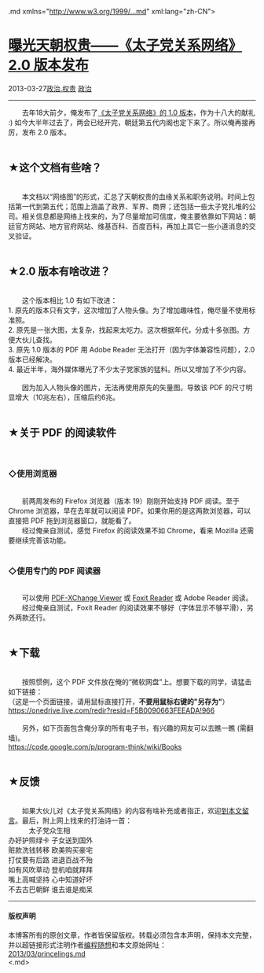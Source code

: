 <!DOCTYPE.md>
.md xmlns="http://www.w3.org/1999/...md" xml:lang="zh-CN">
<head>
<meta http-equiv="Content-Type" content="text.md; charset=utf-8" />
<meta name="generator" content="Python script by program.think@gmail.com" />
<meta name="provider" content="program-think.blogspot.com" />
<link type="text/css" rel="stylesheet" href="../../css/program-think.css" />
<title>曝光天朝权贵——《太子党关系网络》2.0 版本发布 - 编程随想的博客</title>
</head>
<body>
<div id="main" style="width:100%;">
<h1><a href="../../index.md" title="回到首页">曝光天朝权贵——《太子党关系网络》2.0 版本发布</a></h1>
<div class="post-info"><span class="date-header">2013-03-27</span><a href="../../tags/E694BFE6B2BB.E69D83E8B4B5.md" class="tag">政治.权贵</a> <a href="../../tags/E694BFE6B2BB.md" class="tag">政治</a> </div>
<hr>
<div class="post">
&#12288;&#12288;去年18大前夕，俺发布了<a href="../../2012/11/princelings.md">《太子党关系网络》的 1.0 版本</a>，作为十八大的献礼 :) 如今大半年过去了，两会已经开完，朝廷第五代内阁也定下来了。所以俺再接再厉，发布 2.0 版本。<a name='more'></a><!--program-think--><br /><br /><h2>★这个文档有些啥？</h2><br />&#12288;&#12288;本文档以“网络图”的形式，汇总了天朝权贵的血缘关系和职务说明。时间上包括第一代到第五代；范围上涵盖了政界、军界、商界；还包括一些太子党扎堆的公司。相关信息都是网络上找来的，为了尽量增加可信度，俺主要依靠如下网站：朝廷官方网站、地方官府网站、维基百科、百度百科，再加上其它一些小道消息的交叉验证。<br /><br /><h2>★2.0 版本有啥改进？</h2><br />&#12288;&#12288;这个版本相比 1.0 有如下改进：<br />1. 原先的版本只有文字，这次增加了人物头像。为了增加趣味性，俺尽量不使用标准照。<br />2. 原先是一张大图，太复杂，找起来太吃力。这次根据年代，分成十多张图。方便大伙儿查找。<br />3. 原先 1.0 版本的 PDF 用 Adobe Reader 无法打开（因为字体兼容性问题），2.0 版本已经解决。<br />4. 最近半年，海外媒体曝光了不少太子党家族的猛料。所以又增加了不少内容。<br /><br />&#12288;&#12288;因为加入人物头像的图片，无法再使用原先的矢量图。导致该 PDF 的尺寸明显增大（10兆左右），压缩后约6兆。<br /><br /><h2>★关于 PDF 的阅读软件</h2><br /><h3>◇使用浏览器</h3><br />&#12288;&#12288;前两周发布的 Firefox 浏览器（版本 19）刚刚开始支持 PDF 阅读。至于 Chrome 浏览器，早在去年就可以阅读 PDF。如果你用的是这两款浏览器，可以直接把 PDF 拖到浏览器窗口，就能看了。<br />&#12288;&#12288;经过俺亲自测试，感觉 Firefox 的阅读效果不如 Chrome，看来 Mozilla 还需要继续完善该功能。<br /><br /><h3>◇使用专门的 PDF 阅读器</h3><br />&#12288;&#12288;可以使用 <a href="http://www.tracker-software.com/product/pdf-xchange-viewer" target="_blank" rel="nofollow">PDF-XChange Viewer</a> 或 <a href="http://www.foxitsoftware.com/Secure_PDF_Reader/" target="_blank" rel="nofollow">Foxit Reader</a> 或 Adobe Reader 阅读。<br />&#12288;&#12288;经过俺亲自测试，Foxit Reader 的阅读效果不够好（字体显示不够平滑），另外两款还行。<br /><br /><h2>★下载</h2><br />&#12288;&#12288;按照惯例，这个 PDF 文件放在俺的“微软网盘”上。想要下载的同学，请猛击如下链接：<br />（这是一个页面链接，请用鼠标直接打开，<b>不要用鼠标右键的"另存为"</b>）<br /><a href="https://onedrive.live.com/redir?resid=F5B0090663FEEADA!966" target="_blank" rel="nofollow">https://onedrive.live.com/redir?resid=F5B0090663FEEADA!966</a><br /><br />&#12288;&#12288;另外，如下页面包含俺分享的所有电子书，有兴趣的网友可以去瞧一瞧 (需翻墙)。<br /><a href="https://code.google.com/p/program-think/wiki/Books" target="_blank">https://code.google.com/p/program-think/wiki/Books</a><br /><br /><h2>★反馈</h2><br />&#12288;&#12288;如果大伙儿对《太子党关系网络》的内容有啥补充或者指正，欢迎<a href="../../2013/03/princelings.md">到本文留言</a>。最后，附上网上找来的打油诗一首：<br />&#12288;&#12288;&#12288;太子党众生相<br />办好护照绿卡 子女送到国外<br />赃款洗钱转移 欧美购买豪宅<br />打仗要有后路 进退百战不殆<br />如有风吹草动 登机咱就拜拜<br />嘴上高喊坚持 心中知道好坏<br />不去古巴朝鲜 谁去谁是痴呆<div class="blogger-post-footer">
</div>
<hr>
<div class="copyright">
<h4>版权声明</h4>
本博客所有的原创文章，作者皆保留版权。转载必须包含本声明，保持本文完整，并以超链接形式注明作者<a href="mailto:program.think@gmail.com">编程随想</a>和本文原始网址：<br>
<a href="2013/03/princelings.md">2013/03/princelings.md</a>
</div>
</div>
</body>
<.md>
